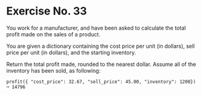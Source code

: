 # Exercise No. 33

You work for a manufacturer, and have been asked to calculate the total profit made on the sales of a product. 

You are given a dictionary containing the cost price per unit (in dollars), sell price per unit (in dollars), and the starting inventory. 

Return the total profit made, rounded to the nearest dollar. Assume all of the inventory has been sold, as following:

    profit({ "cost_price": 32.67, "sell_price": 45.00, "inventory": 1200}) ➞ 14796